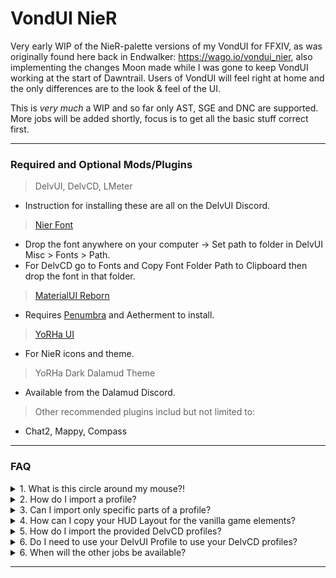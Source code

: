 # VondUI NieR

Very early WIP of the NieR-palette versions of my VondUI for FFXIV, as was originally found here back in Endwalker: https://wago.io/vondui_nier, also implementing the changes Moon made while I was gone to keep VondUI working at the start of Dawntrail.
Users of VondUI will feel right at home and the only differences are to the look & feel of the UI.

This is *very much* a WIP and so far only AST, SGE and DNC are supported. More jobs will be added shortly, focus is to get all the basic stuff correct first.

---

### Required and Optional Mods/Plugins

> DelvUI, DelvCD, LMeter
* Instruction for installing these are all on the DelvUI Discord.
> [Nier Font](https://drive.google.com/file/d/1qhTtNlo1RLTqtxBf1G1jjn2WserQyRag)
* Drop the font anywhere on your computer -> Set path to folder in DelvUI Misc > Fonts > Path. 
* For DelvCD go to Fonts and Copy Font Folder Path to Clipboard then drop the font in that folder. 
> [MaterialUI Reborn](https://discord.gg/T5sWUpgNPD)
* Requires [Penumbra](https://discord.gg/kVva7DHV4r) and Aetherment to install.
> [YoRHa UI](https://heliosphere.app/mod/q0wkpyem217s7cbj4spa5wm26c)
* For NieR icons and theme.
> YoRHa Dark Dalamud Theme
* Available from the Dalamud Discord.
> Other recommended plugins includ but not limited to:
* Chat2, Mappy, Compass

---

### FAQ
<details><summary>1. What is this circle around my mouse?!</summary>

* This is the GCD indicator / mouse tracker. You can configure or disable it under Misc > GCD Indicator in the DelvUI Config.

</details>

<details><summary>2. How do I import a profile?</summary>

> 1. Click the "Copy DelvUI Import String" link above.
> 2. Open up the DelvUI Config and go to the Profiles tab
> 3. Type the name you'd like for the profile, for example "VondUI DPS"
> 4. Click "Import from clipboard"
> 5. Done
</details>

<details><summary>3. Can I import only specific parts of a profile?</summary>

* Short answer, yes. Longer answer, yes like so:

> 1. Copy the DelvUI Profile string as usual.
> 2. Go to the Imports tab in DelvUI.
> 3. Paste the string and click Import.
> 4. Options will pop up to select what you would like to import, select/deselect as appropriate.
</details>

<details><summary>4. How can I copy your HUD Layout for the vanilla game elements?</summary>

> Eventually I'll get around to setting up a HUD Manager import string since that addon has returned. For now, you can have a look at this screenshot from my HUD Layout window.
* [Clear image of HUD Layout](https://i.imgur.com/gUPsPgD.jpg)

</details>

<details><summary>5. How do I import the provided DelvCD profiles?</summary>

> 1. Copy the string you want to import from the DelvCD Profiles folder. 
> 2. Make sure DelvCD is installed and type /dcd ingame.
> 3. Click the "Import" button.
> 4. Done!

</details>

<details><summary>6. Do I need to use your DelvUI Profile to use your DelvCD profiles?</summary>

* No. But for many jobs the DelvUI Job Specific Bars are setup to work alongside the DCDs, such as the Step tracker for DNC etc, so choosing to only import the DCDs will mean you'll need to set up some stuff yourself.

</details>

<details><summary>6. When will the other jobs be available?</summary>

* When they're done.
  
</details>

---
